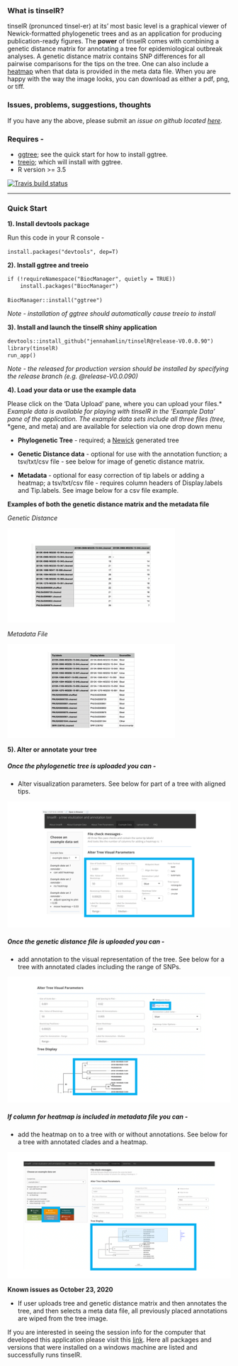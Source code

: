 
### What is tinselR?

tinselR (pronunced tinsel-er) at its’ most basic level is a graphical
viewer of Newick-formatted phylogenetic trees and as an application for
producing publication-ready figures. The **power** of tinselR comes with
combining a genetic distance matrix for annotating a tree for
epidemiological outbreak analyses. A genetic distance matrix contains
SNP differences for all pairwise comparisons for the tips on the tree.
One can also include a
[heatmap](https://yulab-smu.top/treedata-book/chapter7.html) when that
data is provided in the meta data file. When you are happy with the way the
image looks, you can download as either a pdf, png, or tiff.

### Issues, problems, suggestions, thoughts

If you have any the above, please submit an *issue on github located
[here](https://github.com/jennahamlin/tinselR/issues).*

### Requires -

  - [ggtree](https://bioconductor.org/packages/release/bioc/html/ggtree.html);
    see the quick start for how to install ggtree.
  - [treeio](http://bioconductor.org/packages/release/bioc/html/treeio.html);
    which will install with ggtree.
  - R version \>= 3.5

<!-- badges: start -->

[![Travis build
status](https://travis-ci.com/jennahamlin/tinselR.svg?branch=master)](https://travis-ci.org/jennahamlin/tinselR)
<!-- badges: end -->

<hr>

### Quick Start

**1). Install devtools package**

Run this code in your R console -

`install.packages("devtools", dep=T)`

**2). Install ggtree and treeio**

    if (!requireNamespace("BiocManager", quietly = TRUE))
        install.packages("BiocManager")
    
    BiocManager::install("ggtree")
    
*Note - installation of ggtree should automatically cause treeio to install*

**3). Install and launch the tinselR shiny application**

    devtools::install_github("jennahamlin/tinselR@release-V0.0.0.90")
    library(tinselR)
    run_app()

*Note - the released for production version should be installed by specifying the release branch (e.g. @release-V0.0.090)*

**4). Load your data or use the example data**

Please click on the ‘Data Upload’ pane, where you can upload your
files.* *Example data is available for playing with tinselR in the
‘Example Data’ pane* *of the application. The example data sets
include all three files (tree,* *gene, and meta) and are available for
selection via one drop down menu

  - **Phylogenetic Tree** - required; a
    [Newick](https://en.wikipedia.org/wiki/Newick_format) generated tree

  - **Genetic Distance data** - optional for use with the annotation
    function; a tsv/txt/csv file - see below for image of genetic
    distance matrix.
    
  - **Metadata** - optional for easy correction of tip labels or adding
    a heatmap; a tsv/txt/csv file - requires column headers of
    Display.labels and Tip.labels. See image below for a csv file
    example.

**Examples of both the genetic distance matrix and the metadata file**

*Genetic Distance*

<img src = 'man/figures/Slide10.PNG' width = '75%' /> 

*Metadata File* 

<img src = 'man/figures/Slide6.PNG' width = '75%' /> 



**5). Alter or annotate your tree**

##### Once the phylogenetic tree is uploaded you can -

  - Alter visualization parameters. See below for part of a tree with aligned
    tips.

<p>

<img src = 'man/figures/Slide3.PNG' />

</p>

##### Once the genetic distance file is uploaded you can -

  - add annotation to the visual representation of the tree. See below
    for a tree with annotated clades including the range of SNPs.

<p>

<img src = 'man/figures/Slide4.PNG' />

</p>

##### If column for heatmap is included in metadata file you can -

  - add the heatmap on to a tree with or without annotations. See below
    for a tree with annotated clades and a heatmap.

<p>

<img src ='man/figures/Slide5.PNG' />

</p>

**Known issues as October 23, 2020**

  - If user uploads tree and genetic distance matrix and then annotates
    the tree, and then selects a meta data file, all previously placed
    annotations are wiped from the tree image.

If you are interested in seeing the session info for the computer that
developed this application please visit this
[link](https://github.com/jennahamlin/tinselR/issues/4). Here all
packages and versions that were installed on a windows machine are
listed and successfully runs tinselR.

